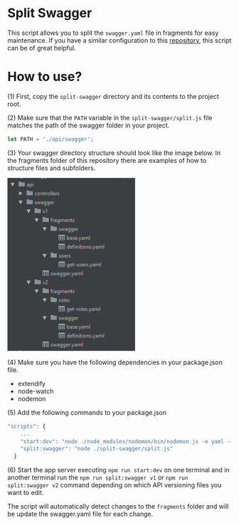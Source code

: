# Split Swagger
This script allows you to split the `swagger.yaml` file in fragments for easy maintenance. If you have a similar configuration to this [repository](https://github.com/moisesicaza/swagger-express-api-versioning), this script can be of great helpful.

# How to use?
(1) First, copy the `split-swagger` directory and its contents to the project root.

(2) Make sure that the `PATH` variable in the `split-swagger/split.js` file matches the path of the swagger folder in your project.

```javascript
let PATH = './api/swagger';
```

(3) Your swagger directory structure should look like the image below. In the fragments folder of this repository there are examples of how to structure files and subfolders.

![api v2 view](img/img-1.PNG)

(4) Make sure you have the following dependencies in your package.json file.

* extendify
* node-watch
* nodemon

(5) Add the following commands to your package.json

```javascript
"scripts": {
    ...
    "start:dev": "node ./node_modules/nodemon/bin/nodemon.js -e yaml --exec \"npm run start || exit 1\"",
    "split:swagger": "node ./split-swagger/split.js"
  }
```

(6) Start the app server executing `npm run start:dev` on one terminal and in another terminal run the `npm run split:swagger v1` or `npm run split:swagger v2` command depending on which API versioning files you want to edit.

The script will automatically detect changes to the `fragments` folder and will be update the swagger.yaml file for each change.